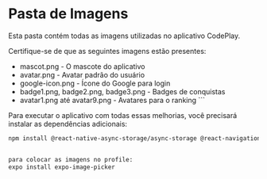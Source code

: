 # Pasta de Imagens

Esta pasta contém todas as imagens utilizadas no aplicativo CodePlay.

Certifique-se de que as seguintes imagens estão presentes:
- mascot.png - O mascote do aplicativo
- avatar.png - Avatar padrão do usuário
- google-icon.png - Ícone do Google para login
- badge1.png, badge2.png, badge3.png - Badges de conquistas
- avatar1.png até avatar9.png - Avatares para o ranking
\`\`\`

Para executar o aplicativo com todas essas melhorias, você precisará instalar as dependências adicionais:

```bash
npm install @react-native-async-storage/async-storage @react-navigation/bottom-tabs expo-haptics expo-linear-gradient


para colocar as imagens no profile:
expo install expo-image-picker 
